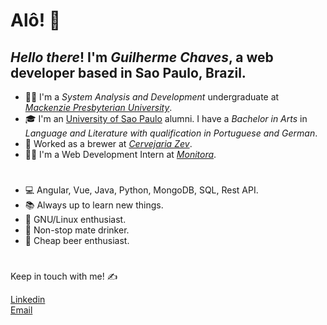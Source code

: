 # Alô! 🙌

## _Hello there_! I'm _Guilherme Chaves_, a web developer based in Sao Paulo, Brazil.

* 👨‍🎓 I'm a _System Analysis and Development_ undergraduate at [_Mackenzie Presbyterian University_](https://www.mackenzie.br/en/universidade/coi/institutional/about-upm).
* 🎓 I'm an [University of Sao Paulo](https://www5.usp.br/#english) alumni. I have a _Bachelor in Arts_ in _Language and Literature with qualification in Portuguese and German_. 
* 🌾 Worked as a brewer at [_Cervejaria Zev_](https://www.cervejariazev.com.br/).
* 👨‍💻 I'm a Web Development Intern at [_Monitora_](https://www.monitoratec.com.br/en).

#
* 💻 Angular, Vue, Java, Python, MongoDB, SQL, Rest API.
* 📚 Always up to learn new things.
* 🐧 GNU/Linux enthusiast.
* 🧉 Non-stop mate drinker.
* 🍻 Cheap beer enthusiast.

# 
Keep in touch with me! ✍️

[Linkedin](https://www.linkedin.com/in/guil-chaves/?locale=en_US)<br>
[Email](mailto:gchaves.guilherme@gmail.com)

<!--
**guilchaves/guilchaves** is a ✨ _special_ ✨ repository because its `README.md` (this file) appears on your GitHub profile.

Here are some ideas to get you started:

- 🔭 I’m currently working on ...
- 🌱 I’m currently learning ...
- 👯 I’m looking to collaborate on ...
- 🤔 I’m looking for help with ...
- 💬 Ask me about ...
- 📫 How to reach me: ...
- 😄 Pronouns: ...
- ⚡ Fun fact: ...
-->
